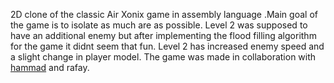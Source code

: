 2D clone of the classic Air Xonix game in assembly language .Main goal of the game is to isolate as much are as possible.
Level 2 was supposed to have an additional enemy but after implementing the flood filling algorithm for the game it didnt seem that fun. Level 2 has increased enemy speed and a slight change in player model.
The game was made in collaboration with [hammad](http://github.com/hafizhammadahmed) and rafay.
